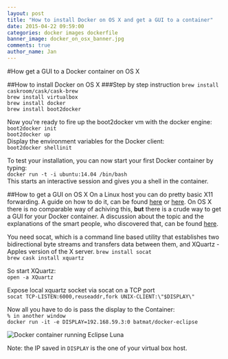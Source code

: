 ```yaml
---
layout: post
title: "How to install Docker on OS X and get a GUI to a container"
date: 2015-04-22 09:59:00
categories: docker images dockerfile
banner_image: docker_on_osx_banner.jpg
comments: true
author_name: Jan
---
```


#How get a GUI to a Docker container on OS X


##How to install Docker on OS X
###Step by step instruction
`brew install caskroom/cask/cask-brew`  
`brew install virtualbox`  
`brew install docker`  
`brew install boot2docker`

Now you're ready to fire up the boot2docker vm with the docker engine:  
`boot2docker init`  
`boot2docker up`  
Display the environment variables for the Docker client:  
`boot2docker shellinit`  

To test your installation, you can now start your first Docker container by typing:  
```docker run -t -i ubuntu:14.04 /bin/bash```  
This starts an interactive session and gives you a shell in the container.

##How to get a GUI on OS X
On a Linux host you can do pretty basic X11 forwarding. A guide on how to do it, can be found [here](http://fabiorehm.com/blog/2014/09/11/running-gui-apps-with-docker/) or [here](https://registry.hub.docker.com/u/batmat/docker-eclipse/).
On OS X there is no comparable way of achiving this, __but__ there is a crude way to get a GUI for your Docker container. A discussion about the topic and the explanations of the smart people, who discovered that, can be found [here](https://github.com/docker/docker/issues/8710).   

You need socat, which is a command line based utility that establishes two bidirectional byte streams and transfers data between them, and XQuartz - Apples version of the X server.
`brew install socat`   
`brew cask install xquartz`  

So start XQuartz:  
`open -a XQuartz`  

Expose local xquartz socket via socat on a TCP port  
`socat TCP-LISTEN:6000,reuseaddr,fork UNIX-CLIENT:\"$DISPLAY\"`

Now all you have to do is pass the display to the Container:  
```% in another window```   
```docker run -it -e DISPLAY=192.168.59.3:0 batmat/docker-eclipse```  

![Docker container running Eclipse Luna]({{site.url}}/assets/images/docker_eclipse_osx.png)

Note: the IP saved in `DISPLAY` is the one of your virtual box host. 

